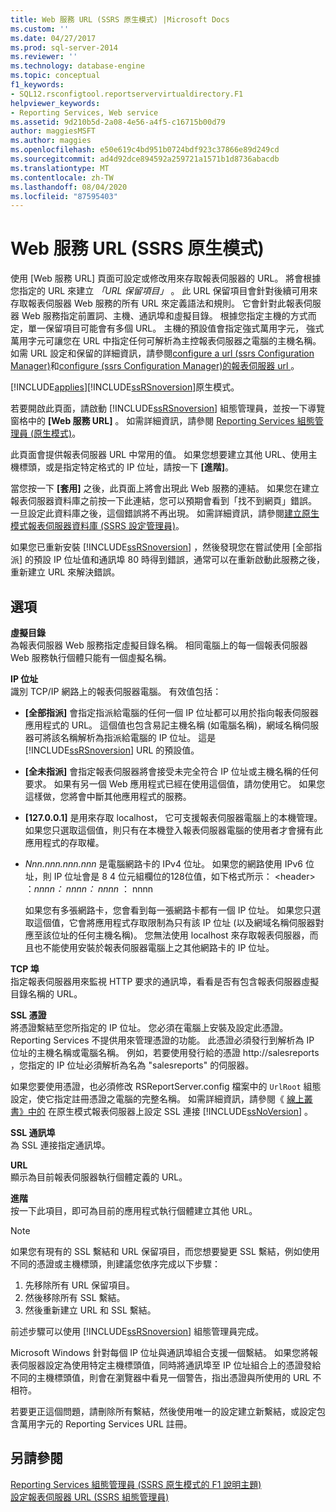 ```yaml
---
title: Web 服務 URL (SSRS 原生模式) |Microsoft Docs
ms.custom: ''
ms.date: 04/27/2017
ms.prod: sql-server-2014
ms.reviewer: ''
ms.technology: database-engine
ms.topic: conceptual
f1_keywords:
- SQL12.rsconfigtool.reportservervirtualdirectory.F1
helpviewer_keywords:
- Reporting Services, Web service
ms.assetid: 9d210b5d-2a08-4e56-a4f5-c16715b00d79
author: maggiesMSFT
ms.author: maggies
ms.openlocfilehash: e50e619c4bd951b0724bdf923c37866e89d249cd
ms.sourcegitcommit: ad4d92dce894592a259721a1571b1d8736abacdb
ms.translationtype: MT
ms.contentlocale: zh-TW
ms.lasthandoff: 08/04/2020
ms.locfileid: "87595403"
---
```

# <a name="web-service-url-ssrs-native-mode"></a>Web 服務 URL (SSRS 原生模式)
  使用 [Web 服務 URL] 頁面可設定或修改用來存取報表伺服器的 URL。 將會根據您指定的 URL 來建立 *「URL 保留項目」* 。 此 URL 保留項目會針對後續可用來存取報表伺服器 Web 服務的所有 URL 來定義語法和規則。 它會針對此報表伺服器 Web 服務指定前置詞、主機、通訊埠和虛擬目錄。 根據您指定主機的方式而定，單一保留項目可能會有多個 URL。 主機的預設值會指定強式萬用字元， 強式萬用字元可讓您在 URL 中指定任何可解析為主控報表伺服器之電腦的主機名稱。 如需 URL 設定和保留的詳細資訊，請參閱[configure a url &#40;ssrs Configuration Manager&#41;](../../reporting-services/install-windows/configure-a-url-ssrs-configuration-manager.md)和[configure &#40;ssrs Configuration Manager&#41;的報表伺服器 url ](../../reporting-services/install-windows/configure-report-server-urls-ssrs-configuration-manager.md)。  
  
 [!INCLUDE[applies](../../includes/applies-md.md)][!INCLUDE[ssRSnoversion](../../includes/ssrsnoversion-md.md)]原生模式。  
  
 若要開啟此頁面，請啟動 [!INCLUDE[ssRSnoversion](../../includes/ssrsnoversion-md.md)] 組態管理員，並按一下導覽窗格中的 **[Web 服務 URL]** 。 如需詳細資訊，請參閱 [Reporting Services 組態管理員 &#40;原生模式&#41;](../../../2014/sql-server/install/reporting-services-configuration-manager-native-mode.md)。  
  
 此頁面會提供報表伺服器 URL 中常用的值。 如果您想要建立其他 URL、使用主機標頭，或是指定特定格式的 IP 位址，請按一下 **[進階]**。  
  
 當您按一下 **[套用]** 之後，此頁面上將會出現此 Web 服務的連結。 如果您在建立報表伺服器資料庫之前按一下此連結，您可以預期會看到「找不到網頁」錯誤。 一旦設定此資料庫之後，這個錯誤將不再出現。 如需詳細資訊，請參閱[建立原生模式報表伺服器資料庫 &#40;SSRS 設定管理員&#41;](../../reporting-services/install-windows/ssrs-report-server-create-a-native-mode-report-server-database.md)。  
  
 如果您已重新安裝 [!INCLUDE[ssRSnoversion](../../includes/ssrsnoversion-md.md)] ，然後發現您在嘗試使用 [全部指派] 的預設 IP 位址值和通訊埠 80 時得到錯誤，通常可以在重新啟動此服務之後，重新建立 URL 來解決錯誤。  
  
## <a name="options"></a>選項  
 **虛擬目錄**  
 為報表伺服器 Web 服務指定虛擬目錄名稱。 相同電腦上的每一個報表伺服器 Web 服務執行個體只能有一個虛擬名稱。  
  
 **IP 位址**  
 識別 TCP/IP 網路上的報表伺服器電腦。 有效值包括：  
  
-   **[全部指派]** 會指定指派給電腦的任何一個 IP 位址都可以用於指向報表伺服器應用程式的 URL。 這個值也包含易記主機名稱 (如電腦名稱)，網域名稱伺服器可將該名稱解析為指派給電腦的 IP 位址。 這是 [!INCLUDE[ssRSnoversion](../../includes/ssrsnoversion-md.md)] URL 的預設值。  
  
-   **[全未指派]** 會指定報表伺服器將會接受未完全符合 IP 位址或主機名稱的任何要求。 如果有另一個 Web 應用程式已經在使用這個值，請勿使用它。 如果您這樣做，您將會中斷其他應用程式的服務。  
  
-   **[127.0.0.1]** 是用來存取 localhost， 它可支援報表伺服器電腦上的本機管理。 如果您只選取這個值，則只有在本機登入報表伺服器電腦的使用者才會擁有此應用程式的存取權。  
  
-   *Nnn.nnn.nnn.nnn* 是電腦網路卡的 IPv4 位址。 如果您的網路使用 IPv6 位址，則 IP 位址會是 8 4 位元組欄位的128位值，如下格式所示： \<header> ：*nnnn： nnnn： nnnn* ： nnnn  
  
     如果您有多張網路卡，您會看到每一張網路卡都有一個 IP 位址。 如果您只選取這個值，它會將應用程式存取限制為只有該 IP 位址 (以及網域名稱伺服器對應至該位址的任何主機名稱)。 您無法使用 localhost 來存取報表伺服器，而且也不能使用安裝於報表伺服器電腦上之其他網路卡的 IP 位址。  
  
 **TCP 埠**  
 指定報表伺服器用來監視 HTTP 要求的通訊埠，看看是否有包含報表伺服器虛擬目錄名稱的 URL。  
  
 **SSL 憑證**  
 將憑證繫結至您所指定的 IP 位址。 您必須在電腦上安裝及設定此憑證。 Reporting Services 不提供用來管理憑證的功能。 此憑證必須發行到解析為 IP 位址的主機名稱或電腦名稱。 例如，若要使用發行給的憑證 http://salesreports ，您指定的 IP 位址必須解析為名為 "salesreports" 的伺服器。  
  
 如果您要使用憑證，也必須修改 RSReportServer.config 檔案中的 `UrlRoot` 組態設定，使它指定註冊憑證之電腦的完整名稱。 如需詳細資訊，請參閱《 [線上叢書》中的](../../reporting-services/security/configure-ssl-connections-on-a-native-mode-report-server.md) 在原生模式報表伺服器上設定 SSL 連接 [!INCLUDE[ssNoVersion](../../includes/ssnoversion-md.md)] 。  
  
 **SSL 通訊埠**  
 為 SSL 連接指定通訊埠。  
  
 **URL**  
 顯示為目前報表伺服器執行個體定義的 URL。  
  
 **進階**  
 按一下此項目，即可為目前的應用程式執行個體建立其他 URL。  
  
> [!NOTE]
>  如果您有現有的 SSL 繫結和 URL 保留項目，而您想要變更 SSL 繫結，例如使用不同的憑證或主機標頭，則建議您依序完成以下步驟：  
> 
>  1.  先移除所有 URL 保留項目。  
> 2.  然後移除所有 SSL 繫結。  
> 3.  然後重新建立 URL 和 SSL 繫結。  
> 
>  前述步驟可以使用 [!INCLUDE[ssRSnoversion](../../includes/ssrsnoversion-md.md)] 組態管理員完成。  
> 
>  Microsoft Windows 針對每個 IP 位址與通訊埠組合支援一個繫結。 如果您將報表伺服器設定為使用特定主機標頭值，同時將通訊埠至 IP 位址組合上的憑證發給不同的主機標頭值，則會在瀏覽器中看見一個警告，指出憑證與所使用的 URL 不相符。  
> 
>  若要更正這個問題，請刪除所有繫結，然後使用唯一的設定建立新繫結，或設定包含萬用字元的 Reporting Services URL 註冊。  
  
## <a name="see-also"></a>另請參閱  
 [Reporting Services 組態管理員 &#40;SSRS 原生模式的 F1 說明主題&#41;](../../../2014/sql-server/install/reporting-services-configuration-manager-f1-help-topics-ssrs-native-mode.md)   
 [設定報表伺服器 URL &#40;SSRS 組態管理員&#41;](../../reporting-services/install-windows/configure-report-server-urls-ssrs-configuration-manager.md)  
  
  
